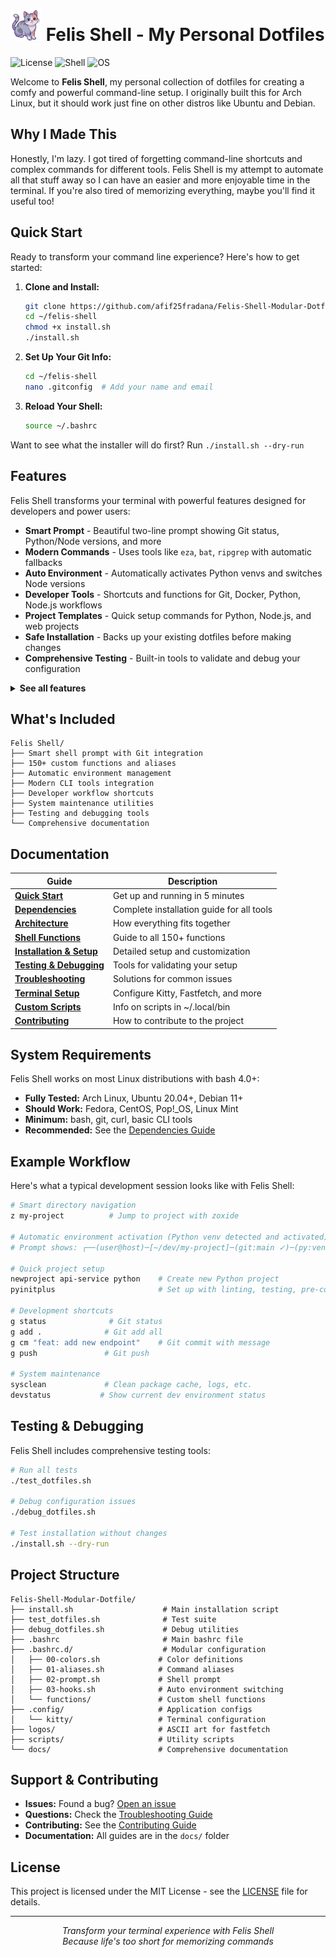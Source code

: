 # <img src="logos/FullBody Logo.png" alt="Felis Shell Logo" width="50"/> Felis Shell - My Personal Dotfiles

![License](https://img.shields.io/badge/license-MIT-blue.svg)
![Shell](https://img.shields.io/badge/shell-bash-green.svg)
![OS](https://img.shields.io/badge/os-Linux-blueviolet.svg)

Welcome to **Felis Shell**, my personal collection of dotfiles for creating a comfy and powerful command-line setup. I originally built this for Arch Linux, but it should work just fine on other distros like Ubuntu and Debian.

## Why I Made This

Honestly, I'm lazy. I got tired of forgetting command-line shortcuts and complex commands for different tools. Felis Shell is my attempt to automate all that stuff away so I can have an easier and more enjoyable time in the terminal. If you're also tired of memorizing everything, maybe you'll find it useful too!

## Quick Start

Ready to transform your command line experience? Here's how to get started:

1. **Clone and Install:**
    ```bash
    git clone https://github.com/afif25fradana/Felis-Shell-Modular-Dotfile.git ~/felis-shell
    cd ~/felis-shell
    chmod +x install.sh
    ./install.sh
    ```

2. **Set Up Your Git Info:**
    ```bash
    cd ~/felis-shell
    nano .gitconfig  # Add your name and email
    ```

3. **Reload Your Shell:**
    ```bash
    source ~/.bashrc
    ```

Want to see what the installer will do first? Run `./install.sh --dry-run`

## Features

Felis Shell transforms your terminal with powerful features designed for developers and power users:

- **Smart Prompt** - Beautiful two-line prompt showing Git status, Python/Node versions, and more
- **Modern Commands** - Uses tools like `eza`, `bat`, `ripgrep` with automatic fallbacks
- **Auto Environment** - Automatically activates Python venvs and switches Node versions
- **Developer Tools** - Shortcuts and functions for Git, Docker, Python, Node.js workflows  
- **Project Templates** - Quick setup commands for Python, Node.js, and web projects
- **Safe Installation** - Backs up your existing dotfiles before making changes
- **Comprehensive Testing** - Built-in tools to validate and debug your configuration

<details>
<summary><strong>See all features</strong></summary>

- **Modular Design:** Configs split into logical, manageable files
- **Performance Optimized:** Git status caching and lazy loading for speed
- **150+ Functions:** Everything from `mkcd` to `extract` to `sysclean`
- **Network Tools:** IP checking, port scanning, tunnel management
- **File Operations:** Universal archive extraction, smart backups
- **System Management:** Service control, cleanup utilities
- **Integration Ready:** Works with Docker, n8n, ngrok, and more
- **Extensive Documentation:** Detailed guides for every aspect
- **Cross-Distro:** Tested on Arch, Ubuntu, Debian, Fedora

</details>

## What's Included

```
Felis Shell/
├── Smart shell prompt with Git integration
├── 150+ custom functions and aliases  
├── Automatic environment management
├── Modern CLI tools integration
├── Developer workflow shortcuts
├── System maintenance utilities
├── Testing and debugging tools
└── Comprehensive documentation
```

## Documentation

| Guide | Description |
|-------|-------------|
| **[Quick Start](docs/quick-start.md)** | Get up and running in 5 minutes |
| **[Dependencies](docs/dependencies-installation-guide.md)** | Complete installation guide for all tools |
| **[Architecture](docs/architecture.md)** | How everything fits together |
| **[Shell Functions](docs/shell-functions-reference.md)** | Guide to all 150+ functions |
| **[Installation & Setup](docs/installation-and-setup.md)** | Detailed setup and customization |
| **[Testing & Debugging](docs/testing-debugging.md)** | Tools for validating your setup |
| **[Troubleshooting](docs/troubleshooting.md)** | Solutions for common issues |
| **[Terminal Setup](docs/terminal-and-fastfetch.md)** | Configure Kitty, Fastfetch, and more |
| **[Custom Scripts](docs/custom-scripts.md)** | Info on scripts in ~/.local/bin |
| **[Contributing](docs/contributing.md)** | How to contribute to the project |

## System Requirements

Felis Shell works on most Linux distributions with bash 4.0+:

- **Fully Tested:** Arch Linux, Ubuntu 20.04+, Debian 11+
- **Should Work:** Fedora, CentOS, Pop!_OS, Linux Mint
- **Minimum:** bash, git, curl, basic CLI tools
- **Recommended:** See the [Dependencies Guide](docs/dependencies-installation.md)

## Example Workflow

Here's what a typical development session looks like with Felis Shell:

```bash
# Smart directory navigation
z my-project          # Jump to project with zoxide

# Automatic environment activation (Python venv detected and activated)
# Prompt shows: ┌──(user@host)─[~/dev/my-project]─(git:main ✓)─(py:venv)

# Quick project setup
newproject api-service python    # Create new Python project
pyinitplus                       # Set up with linting, testing, pre-commit

# Development shortcuts  
g status              # Git status
g add .              # Git add all
g cm "feat: add new endpoint"    # Git commit with message
g push               # Git push

# System maintenance
sysclean             # Clean package cache, logs, etc.
devstatus           # Show current dev environment status
```

## Testing & Debugging

Felis Shell includes comprehensive testing tools:

```bash
# Run all tests
./test_dotfiles.sh

# Debug configuration issues  
./debug_dotfiles.sh

# Test installation without changes
./install.sh --dry-run
```

## Project Structure

```
Felis-Shell-Modular-Dotfile/
├── install.sh                    # Main installation script
├── test_dotfiles.sh              # Test suite
├── debug_dotfiles.sh             # Debug utilities
├── .bashrc                       # Main bashrc file
├── .bashrc.d/                    # Modular configuration
│   ├── 00-colors.sh             # Color definitions
│   ├── 01-aliases.sh            # Command aliases
│   ├── 02-prompt.sh             # Shell prompt
│   ├── 03-hooks.sh              # Auto environment switching
│   └── functions/               # Custom shell functions
├── .config/                     # Application configs
│   └── kitty/                   # Terminal configuration
├── logos/                       # ASCII art for fastfetch
├── scripts/                     # Utility scripts
└── docs/                        # Comprehensive documentation
```

## Support & Contributing

- **Issues:** Found a bug? [Open an issue](https://github.com/afif25fradana/Felis-Shell-Modular-Dotfile/issues)
- **Questions:** Check the [Troubleshooting Guide](docs/troubleshooting.md)
- **Contributing:** See the [Contributing Guide](docs/contributing.md)
- **Documentation:** All guides are in the `docs/` folder

## License

This project is licensed under the MIT License - see the [LICENSE](LICENSE) file for details.

---

<p align="center">
<em>Transform your terminal experience with Felis Shell</em><br>
<em>Because life's too short for memorizing commands</em>
</p>